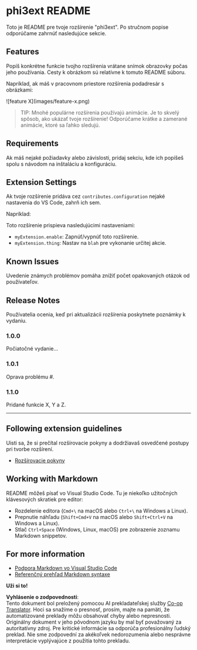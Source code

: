 <!--
CO_OP_TRANSLATOR_METADATA:
{
  "original_hash": "be0b2937160c486180ded27e4f14adeb",
  "translation_date": "2025-07-16T16:56:20+00:00",
  "source_file": "code/07.Lab/01/Apple/phi3ext/README.md",
  "language_code": "sk"
}
-->
# phi3ext README

Toto je README pre tvoje rozšírenie "phi3ext". Po stručnom popise odporúčame zahrnúť nasledujúce sekcie.

## Features

Popíš konkrétne funkcie tvojho rozšírenia vrátane snímok obrazovky počas jeho používania. Cesty k obrázkom sú relatívne k tomuto README súboru.

Napríklad, ak máš v pracovnom priestore rozšírenia podadresár s obrázkami:

\!\[feature X\]\(images/feature-x.png\)

> TIP: Mnohé populárne rozšírenia používajú animácie. Je to skvelý spôsob, ako ukázať tvoje rozšírenie! Odporúčame krátke a zamerané animácie, ktoré sa ľahko sledujú.

## Requirements

Ak máš nejaké požiadavky alebo závislosti, pridaj sekciu, kde ich popíšeš spolu s návodom na inštaláciu a konfiguráciu.

## Extension Settings

Ak tvoje rozšírenie pridáva cez `contributes.configuration` nejaké nastavenia do VS Code, zahrň ich sem.

Napríklad:

Toto rozšírenie prispieva nasledujúcimi nastaveniami:

* `myExtension.enable`: Zapnúť/vypnúť toto rozšírenie.
* `myExtension.thing`: Nastav na `blah` pre vykonanie určitej akcie.

## Known Issues

Uvedenie známych problémov pomáha znížiť počet opakovaných otázok od používateľov.

## Release Notes

Používatelia ocenia, keď pri aktualizácii rozšírenia poskytnete poznámky k vydaniu.

### 1.0.0

Počiatočné vydanie...

### 1.0.1

Oprava problému #.

### 1.1.0

Pridané funkcie X, Y a Z.

---

## Following extension guidelines

Uisti sa, že si prečítal rozšírovacie pokyny a dodržiavaš osvedčené postupy pri tvorbe rozšírení.

* [Rozšírovacie pokyny](https://code.visualstudio.com/api/references/extension-guidelines?WT.mc_id=aiml-137032-kinfeylo)

## Working with Markdown

README môžeš písať vo Visual Studio Code. Tu je niekoľko užitočných klávesových skratiek pre editor:

* Rozdelenie editora (`Cmd+\` na macOS alebo `Ctrl+\` na Windows a Linux).
* Prepnutie náhľadu (`Shift+Cmd+V` na macOS alebo `Shift+Ctrl+V` na Windows a Linux).
* Stlač `Ctrl+Space` (Windows, Linux, macOS) pre zobrazenie zoznamu Markdown snippetov.

## For more information

* [Podpora Markdown vo Visual Studio Code](http://code.visualstudio.com/docs/languages/markdown?WT.mc_id=aiml-137032-kinfeylo)
* [Referenčný prehľad Markdown syntaxe](https://help.github.com/articles/markdown-basics/)

**Uži si to!**

**Vyhlásenie o zodpovednosti**:  
Tento dokument bol preložený pomocou AI prekladateľskej služby [Co-op Translator](https://github.com/Azure/co-op-translator). Hoci sa snažíme o presnosť, prosím, majte na pamäti, že automatizované preklady môžu obsahovať chyby alebo nepresnosti. Originálny dokument v jeho pôvodnom jazyku by mal byť považovaný za autoritatívny zdroj. Pre kritické informácie sa odporúča profesionálny ľudský preklad. Nie sme zodpovední za akékoľvek nedorozumenia alebo nesprávne interpretácie vyplývajúce z použitia tohto prekladu.